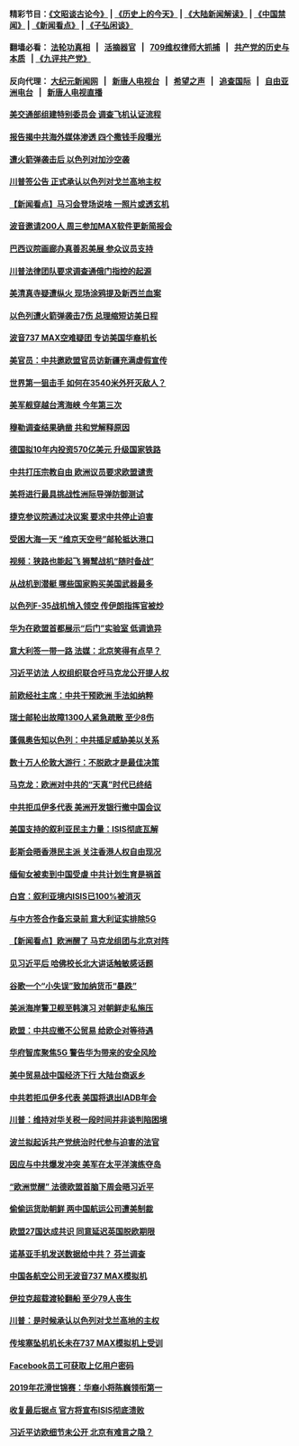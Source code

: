 #### 精彩节目：[《文昭谈古论今》](http://134.209.198.168/wenzhao) | [《历史上的今天》](http://134.209.198.168/today-in-history) | [《大陆新闻解读》](http://134.209.198.168/ntdtv-comedy) | [《中国禁闻》](http://134.209.198.168/ntdtv-news) | [《新闻看点》](http://134.209.198.168/news-insight) | [《子弘闲谈》](http://134.209.198.168/zihongxiantan/) 

  #### 翻墙必看： [法轮功真相](http://134.209.198.168:10000/videos/truth.html) &nbsp;&nbsp;|&nbsp;&nbsp; [活摘器官](http://134.209.198.168:10000/videos/res/Organs/) &nbsp;&nbsp;|&nbsp;&nbsp; [709维权律师大抓捕](http://134.209.198.168:10000/videos/709/) &nbsp;&nbsp;|&nbsp;&nbsp; [共产党的历史与本质](http://134.209.198.168:10000/videos/ccp.html) &nbsp;&nbsp;| [《九评共产党》](http://134.209.198.168:10000/videos/jiuping/) 

#### 反向代理： [大纪元新闻网](http://134.209.198.168:10080/) &nbsp;&nbsp;|&nbsp;&nbsp; [新唐人电视台](http://134.209.198.168:8000/) &nbsp;&nbsp;|&nbsp;&nbsp; [希望之声](http://134.209.198.168:8200/) &nbsp;&nbsp;|&nbsp;&nbsp; [追查国际](http://134.209.198.168:10010/) &nbsp;&nbsp;|&nbsp;&nbsp; [自由亚洲电台](http://134.209.198.168:9800/) &nbsp;&nbsp;|&nbsp;&nbsp; [新唐人电视直播](http://134.209.198.168/) 

#### [美交通部组建特别委员会 调查飞机认证流程](../pages/nsc418/n11139656.md?t=03260336) 

#### [报告揭中共海外媒体渗透 四个撒钱手段曝光](../pages/nsc418/n11139646.md?t=03260336) 

#### [遭火箭弹袭击后 以色列对加沙空袭](../pages/nsc418/n11139379.md?t=03260336) 

#### [川普签公告 正式承认以色列对戈兰高地主权](../pages/nsc418/n11139451.md?t=03260336) 

#### [【新闻看点】马习会登场说啥 一照片或透玄机](../pages/nsc418/n11139207.md?t=03260336) 

#### [波音邀请200人 周三参加MAX软件更新简报会](../pages/nsc418/n11138787.md?t=03260336) 

#### [巴西议院画廊办真善忍美展 参众议员支持](../pages/nsc418/n11138636.md?t=03260336) 

#### [川普法律团队要求调查通俄门指控的起源](../pages/nsc418/n11138801.md?t=03260336) 

#### [美清真寺疑遭纵火 现场涂鸦提及新西兰血案](../pages/nsc418/n11138671.md?t=03260336) 

#### [以色列遭火箭弹袭击7伤 总理缩短访美日程](../pages/nsc418/n11138626.md?t=03260336) 

#### [波音737 MAX空难疑团 专访美国华裔机长](../pages/nsc418/n11135735.md?t=03260336) 

#### [美官员：中共邀欧盟官员访新疆充满虚假宣传](../pages/nsc418/n11138299.md?t=03260336) 

#### [世界第一狙击手 如何在3540米外歼灭敌人？](../pages/nsc418/n11138361.md?t=03260336) 

#### [美军舰穿越台湾海峡 今年第三次](../pages/nsc418/n11138053.md?t=03260336) 

#### [穆勒调查结果确凿 共和党解释原因](../pages/nsc418/n11137422.md?t=03260336) 

#### [德国拟10年内投资570亿美元 升级国家铁路](../pages/nsc418/n11137200.md?t=03260336) 

#### [中共打压宗教自由 欧洲议员要求欧盟谴责](../pages/nsc418/n11136994.md?t=03260336) 

#### [美将进行最具挑战性洲际导弹防御测试](../pages/nsc418/n11136684.md?t=03260336) 

#### [捷克参议院通过决议案 要求中共停止迫害](../pages/nsc418/n11136773.md?t=03260336) 

#### [受困大海一天 “维京天空号”邮轮抵达港口](../pages/nsc418/n11136438.md?t=03260336) 

#### [视频：狭路也能起飞 狮鹫战机“随时备战”](../pages/nsc418/n11136265.md?t=03260336) 

#### [从战机到潜艇 哪些国家购买美国武器最多](../pages/nsc418/n11128404.md?t=03260336) 

#### [以色列F-35战机悄入领空 传伊朗指挥官被炒](../pages/nsc418/n11135951.md?t=03260336) 

#### [华为在欧盟首都展示“后门”实验室 低调诡异](../pages/nsc418/n11135419.md?t=03260336) 

#### [意大利签一带一路 法媒：北京笑得有点早？](../pages/nsc418/n11135395.md?t=03260336) 

#### [习近平访法 人权组织联合吁马克龙公开提人权](../pages/nsc418/n11135288.md?t=03260336) 

#### [前欧经社主席：中共干预欧洲 手法如纳粹](../pages/nsc418/n11134687.md?t=03260336) 

#### [瑞士邮轮出故障1300人紧急疏散 至少8伤](../pages/nsc418/n11135318.md?t=03260336) 

#### [蓬佩奥告知以色列：中共插足威胁美以关系](../pages/nsc418/n11135134.md?t=03260336) 

#### [数十万人伦敦大游行：不脱欧才是最佳决策](../pages/nsc418/n11134913.md?t=03260336) 

#### [马克龙：欧洲对中共的“天真”时代已终结](../pages/nsc418/n11134858.md?t=03260336) 

#### [中共拒瓜伊多代表 美洲开发银行撤中国会议](../pages/nsc418/n11134822.md?t=03260336) 

#### [美国支持的叙利亚民主力量：ISIS彻底瓦解](../pages/nsc418/n11134630.md?t=03260336) 

#### [彭斯会晤香港民主派 关注香港人权自由现况](../pages/nsc418/n11134328.md?t=03260336) 

#### [缅甸女被卖到中国受虐 中共计划生育是祸首](../pages/nsc418/n11133069.md?t=03260336) 

#### [白宫：叙利亚境内ISIS已100%被消灭](../pages/nsc418/n11133647.md?t=03260336) 

#### [与中方签合作备忘录前 意大利证实排除5G](../pages/nsc418/n11133704.md?t=03260336) 

#### [【新闻看点】欧洲醒了 马克龙组团与北京对阵](../pages/nsc418/n11132722.md?t=03260336) 

#### [见习近平后 哈佛校长北大讲话触敏感话题](../pages/nsc418/n11133432.md?t=03260336) 

#### [谷歌一个“小失误”致加纳货币“暴跌”](../pages/nsc418/n11133430.md?t=03260336) 

#### [美派海岸警卫舰至韩演习 对朝鲜走私施压](../pages/nsc418/n11133254.md?t=03260336) 

#### [欧盟：中共应撤不公贸易 给欧企对等待遇](../pages/nsc418/n11133082.md?t=03260336) 

#### [华府智库聚焦5G 警告华为带来的安全风险](../pages/nsc418/n11133013.md?t=03260336) 

#### [美中贸易战中国经济下行 大陆台商返乡](../pages/nsc418/n11132887.md?t=03260336) 

#### [中共若拒瓜伊多代表 美国将退出IADB年会](../pages/nsc418/n11132332.md?t=03260336) 

#### [川普：维持对华关税一段时间并非谈判陷困境](../pages/nsc418/n11132531.md?t=03260336) 

#### [波兰拟起诉共产党统治时代参与迫害的法官](../pages/nsc418/n11131918.md?t=03260336) 

#### [因应与中共爆发冲突 美军在太平洋演练夺岛](../pages/nsc418/n11132095.md?t=03260336) 

#### [“欧洲觉醒” 法德欧盟首脑下周会晤习近平](../pages/nsc418/n11131509.md?t=03260336) 

#### [偷偷运货助朝鲜 两中国航运公司遭美制裁](../pages/nsc418/n11130664.md?t=03260336) 

#### [欧盟27国达成共识 同意延迟英国脱欧期限](../pages/nsc418/n11130453.md?t=03260336) 

#### [诺基亚手机发送数据给中共？ 芬兰调查](../pages/nsc418/n11130628.md?t=03260336) 

#### [中国各航空公司无波音737 MAX模拟机](../pages/nsc418/n11130573.md?t=03260336) 

#### [伊拉克超载渡轮翻船 至少79人丧生](../pages/nsc418/n11130641.md?t=03260336) 

#### [川普：是时候承认以色列对戈兰高地的主权](../pages/nsc418/n11130543.md?t=03260336) 

#### [传埃塞坠机机长未在737 MAX模拟机上受训](../pages/nsc418/n11130401.md?t=03260336) 

#### [Facebook员工可获取上亿用户密码](../pages/nsc418/n11130527.md?t=03260336) 

#### [2019年花滑世锦赛：华裔小将陈巍领衔第一](../pages/nsc418/n11130389.md?t=03260336) 

#### [收复最后据点 官方将宣布ISIS彻底溃败](../pages/nsc418/n11130459.md?t=03260336) 

#### [习近平访欧细节未公开 北京有难言之隐？](../pages/nsc418/n11129987.md?t=03260336) 

